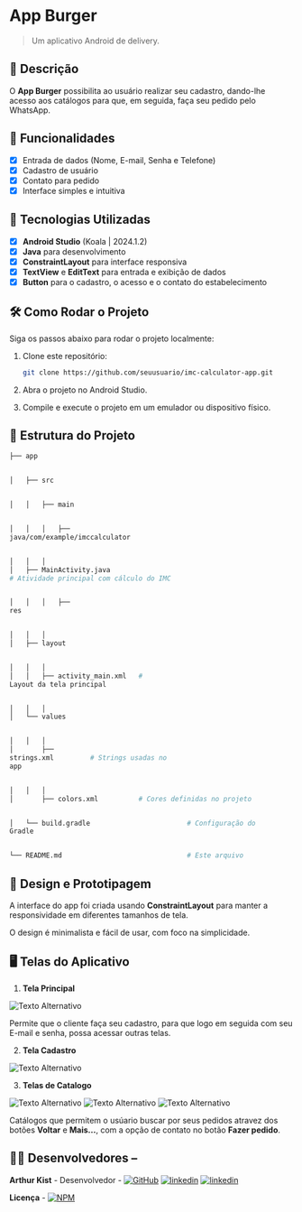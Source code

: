 # **App Burger**

> Um aplicativo Android de delivery.

## 📱 Descrição

O **App Burger** possibilita ao usuário realizar seu cadastro, dando-lhe acesso aos catálogos para que, em seguida, faça seu pedido pelo WhatsApp.

## 🔧 Funcionalidades

- [x] Entrada de dados (Nome, E-mail, Senha e Telefone)
- [x] Cadastro de usuário
- [x] Contato para pedido
- [x] Interface simples e intuitiva

## 🚀 Tecnologias Utilizadas

- [x] **Android Studio** (Koala | 2024.1.2)
- [x] **Java** para desenvolvimento
- [x] **ConstraintLayout** para interface responsiva
- [x] **TextView** e **EditText** para entrada e exibição de dados
- [x] **Button**   para o cadastro, o acesso e o contato do estabelecimento

## 🛠️ Como Rodar o Projeto

Siga os passos abaixo para rodar o projeto localmente:

1. Clone este repositório:

    ```bash
    git clone https://github.com/seuusuario/imc-calculator-app.git

    ```

2. Abra o projeto no Android Studio.
3. Compile e execute o projeto em um emulador ou dispositivo físico.

## 📂 Estrutura do Projeto

```bash
├── app


│   ├── src


│   │   ├── main


│   │   │   ├──
java/com/example/imccalculator


│   │   │  
│   ├── MainActivity.java      
# Atividade principal com cálculo do IMC


│   │   │   ├──
res


│   │   │  
│   ├── layout


│   │   │  
│   │   ├── activity_main.xml   #
Layout da tela principal


│   │   │  
│   └── values


│   │   │  
│       ├──
strings.xml         # Strings usadas no
app


│   │   │  
│       ├── colors.xml          # Cores definidas no projeto


│   └── build.gradle                        # Configuração do
Gradle


└── README.md                               # Este arquivo
```
## 🎨 Design e Prototipagem
 
A interface do app foi criada usando **ConstraintLayout** para manter a responsividade em diferentes tamanhos de tela.
 
O design é minimalista e fácil de usar, com foco na simplicidade.
 
 ## 🖥️ Telas do Aplicativo

1. **Tela Principal**
   
![Texto Alternativo](https://github.com/Kist19/AppBurgerAvaliativo/blob/master/principal.png?raw=true)

Permite que o cliente faça seu cadastro, para que logo em seguida com seu E-mail e senha, possa acessar outras telas.


2. **Tela Cadastro**

![Texto Alternativo](https://github.com/Kist19/AppBurgerAvaliativo/blob/master/cadastro.png?raw=true)




3. **Telas de Catalogo**

![Texto Alternativo](https://github.com/Kist19/AppBurgerAvaliativo/blob/master/catalogoa.png?raw=true) ![Texto Alternativo](https://github.com/Kist19/AppBurgerAvaliativo/blob/master/catalogob.png?raw=true) ![Texto Alternativo](https://github.com/Kist19/AppBurgerAvaliativo/blob/master/catalogoc.png?raw=true)

Catálogos que permitem o usúario buscar por seus pedidos atravez dos botões **Voltar** e **Mais...**, com a opção de contato no botão **Fazer pedido**.

## 👨‍💻 Desenvolvedores –

**Arthur Kist** - Desenvolvedor - [![GitHub](https://img.shields.io/badge/GitHub-100000?style=for-the-badge&logo=github&logoColor=white)](https://github.com/Kist19) [![linkedin](https://img.shields.io/badge/LinkedIn-0077B5?style=for-the-badge&logo=linkedin&logoColor=white)](https://www.linkedin.com/in/arthur-kist-34b176254/) [![linkedin](https://img.shields.io/badge/Instagram-E4405F?style=for-the-badge&logo=instagram&logoColor=white)](https://www.instagram.com/kist_19_/)

**Licença** - [![NPM](https://img.shields.io/npm/l/react)](https://github.com/Kist19/AppFolhaPagamento/blob/master/LICENSE)
